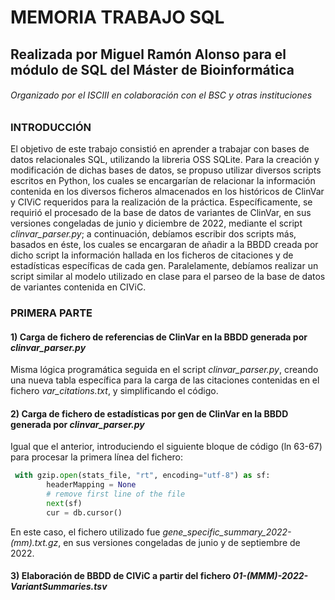 # MEMORIA TRABAJO SQL

## Realizada por Miguel Ramón Alonso para el módulo de SQL del Máster de Bioinformática

###### Organizado por el ISCIII en colaboración con el BSC y otras instituciones

### INTRODUCCIÓN

El objetivo de este trabajo consistió en aprender a trabajar con bases de datos relacionales SQL, utilizando la libreria OSS SQLite. Para la creación y modificación de dichas bases de datos, se propuso utilizar diversos scripts escritos en Python, los cuales se encargarían de relacionar la información contenida en los diversos ficheros almacenados en los históricos de ClinVar y CIViC requeridos para la realización de la práctica. Específicamente, se requirió el procesado de la base de datos de variantes de ClinVar, en sus versiones congeladas de junio y diciembre de 2022, mediante el script *clinvar_parser.py*; a continuación, debíamos escribir dos scripts más, basados en éste, los cuales se encargaran de añadir a la BBDD creada por dicho script la información hallada en los ficheros de citaciones y de estadísticas específicas de cada gen.  Paralelamente, debíamos realizar un script similar al modelo utilizado en clase para el parseo de la base de datos de variantes contenida en CIViC. 

### PRIMERA PARTE

#### 1) Carga de fichero de referencias de ClinVar en la BBDD generada por *clinvar_parser.py*

Misma lógica programática seguida en el script *clinvar_parser.py*, creando una nueva tabla específica para la carga de las citaciones contenidas en el fichero *var_citations.txt*, y simplificando el código.



#### 2) Carga de fichero de estadísticas por gen de ClinVar en la BBDD generada por *clinvar_parser.py*

Igual que el anterior, introduciendo el siguiente bloque de código (ln 63-67) para procesar la primera línea del fichero: 

```python
 with gzip.open(stats_file, "rt", encoding="utf-8") as sf:
        headerMapping = None
        # remove first line of the file
        next(sf)
        cur = db.cursor()
```

En este caso, el fichero utilizado fue *gene_specific_summary_2022-(mm).txt.gz*, en sus versiones congeladas de junio y de septiembre de 2022.

#### 3) Elaboración de BBDD de CIViC a partir del fichero *01-(MMM)-2022-VariantSummaries.tsv*